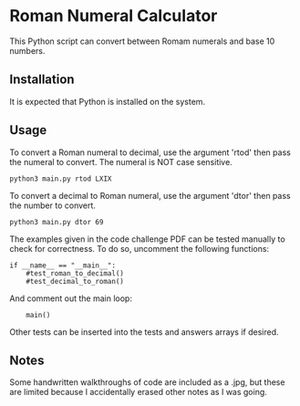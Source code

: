 <h1>Roman Numeral Calculator</h1>

This Python script can convert between Romam numerals and base 10 numbers.

<h2>Installation</h2>

It is expected that Python is installed on the system.

<h2>Usage</h2>
To convert a Roman numeral to decimal, use the argument 'rtod' then pass the numeral to convert. The numeral is NOT case sensitive.

    python3 main.py rtod LXIX

To convert a decimal to Roman numeral, use the argument 'dtor' then pass the number to convert. 

    python3 main.py dtor 69

The examples given in the code challenge PDF can be tested manually to check for correctness. To do so, uncomment the following functions:

    if __name__ == "__main__":
        #test_roman_to_decimal()
        #test_decimal_to_roman()

And comment out the main loop:

        main()

Other tests can be inserted into the tests and answers arrays if desired.

<h2>Notes</h2>

Some handwritten walkthroughs of code are included as a .jpg, but these are limited because I accidentally erased other notes as I was going.
